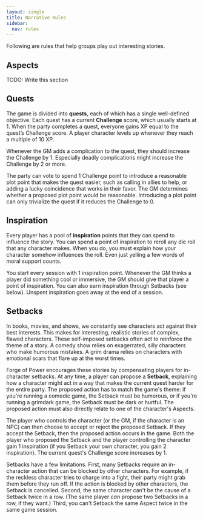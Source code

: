 ```yaml
---
layout: single
title: Narrative Rules
sidebar:
  nav: rules
---
```


Following are rules that help groups play out interesting stories.

## Aspects

TODO: Write this section

## Quests

The game is divided into **quests**, each of which has a single well-defined objective. Each quest has a current **Challenge** score, which usually starts at 1. When the party completes a quest, everyone gains XP equal to the quest’s Challenge score. A player character levels up whenever they reach a multiple of 10 XP.

Whenever the GM adds a complication to the quest, they should increase the Challenge by 1. Especially deadly complications might increase the Challenge by 2 or more.

The party can vote to spend 1 Challenge point to introduce a reasonable plot point that makes the quest easier, such as calling in allies to help, or adding a lucky coincidence that works in their favor. The GM determines whether a proposed plot point would be reasonable. Introducing a plot point can only trivialize the quest if it reduces the Challenge to 0.

## Inspiration

Every player has a pool of **inspiration** points that they can spend to influence the story. You can spend a point of inspiration to reroll any die roll that any character makes. When you do, you must explain how your character somehow influences the roll. Even just yelling a few words of moral support counts.

You start every session with 1 inspiration point. Whenever the GM thinks a player did something cool or immersive, the GM should give that player a point of inspiration. You can also earn inspiration through Setbacks (see below). Unspent inspiration goes away at the end of a session.

## Setbacks

In books, movies, and shows, we constantly see characters act against their best interests. This makes for interesting, realistic stories of complex, flawed characters. These self-imposed setbacks often act to reinforce the theme of a story. A comedy show relies on exagerrated, silly characters who make humorous mistakes. A grim drama relies on characters with emotional scars that flare up at the worst times.

Forge of Power encourages these stories by compensating players for in-character setbacks. At any time, a player can propose a **Setback**, explaining how a character might act in a way that makes the current quest harder for the entire party. The proposed action has to match the game's theme: if you're running a comedic game, the Setback must be humorous, or if you're running a grimdark game, the Setback must be dark or hurtful. The proposed action must also directly relate to one of the character's Aspects.

The player who controls the character (or the GM, if the character is an NPC) can then choose to accept or reject the proposed Setback. If they accept the Setback, then the proposed action occurs in the game. Both the player who proposed the Setback and the player controlling the character gain 1 inspiration (if you Setback your own character, you gain 2 inspiration). The current quest's Challenge score increases by 1.

Setbacks have a few limitations. First, many Setbacks require an in-character action that can be blocked by other characters. For example, if the reckless character tries to charge into a fight, their party might grab them before they run off. If the action is blocked by other characters, the Setback is cancelled. Second, the same character can't be the cause of a Setback twice in a row. (The same player *can* propose two Setbacks in a row, if they want.) Third, you can't Setback the same Aspect twice in the same game session.
